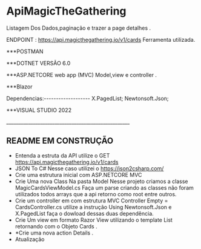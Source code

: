 # ApiMagicTheGathering

Listagem Dos Dados,paginação e trazer a page detalhes .

ENDPOINT : https://api.magicthegathering.io/v1/cards
Ferramenta utilizada.
<p>***POSTMAN</p>
<p>***DOTNET VERSÃO 6.0</p>
<p>***ASP.NETCORE web app (MVC) Model,view e controller .</p>
<p>***Blazor</p>
<p>Dependencias:-------------------
X.PagedList;
Newtonsoft.Json;
</p>
<p>***VISUAL STUDIO 2022</p>





___________________________________________________<h2>README EM CONSTRUÇÃO</h2>

* Entenda a estruta da API utilize o GET https://api.magicthegathering.io/v1/cards
* JSON To C# Nesse caso utilizei o https://json2csharp.com/ 
* Crie uma estrutura inicial com ASP.NETCORE MVC
* Crie Uma nova Class Na pasta Model Nesse projeto criamos a classe MagicCardsViewModel.cs Faça um parse criando as classes não foram utilizados todos arrays  que a api retorno como root entre outros.
* Crie um controller em com estrutura MVC Controller Empty  = CardsController.cs utilize a instrução Using Newtonsoft.Json e X.PagedList faça o dowload dessas duas dependência.
* Crie Um view em formato Razor View utilizando o template List retornando com o Objeto Cards .
* *Crie uma nova action Details .
* Atualização
